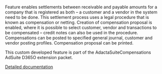 Feature enables settlements between receivable and payable amounts for a company that is registered as both – a customer and a vendor in the system need to be done. This settlement process uses a legal procedure that is known as compensation or netting.
Creation of compensation proposal is enabled, where it is possible to select customer, vendor and transactions to be compensated – credit notes can also be used in the procedure. Compensations can be posted to specified general journal, customer and vendor posting profiles. Compensation proposal can be printed.

This custom developed feature is part of the AdactaSuiteCompensations AdSuite D365O extension packet.

[Detailed documentation](https://adacta.sharepoint.com/:w:/r/sites/ERP-Product-Development/Shared%20Documents/D365FO%20Suite%20documentation/D365O_Compensations.docx?d=w697f0bb080984d378b4f5e8398db970f&csf=1&e=m2SwY2)